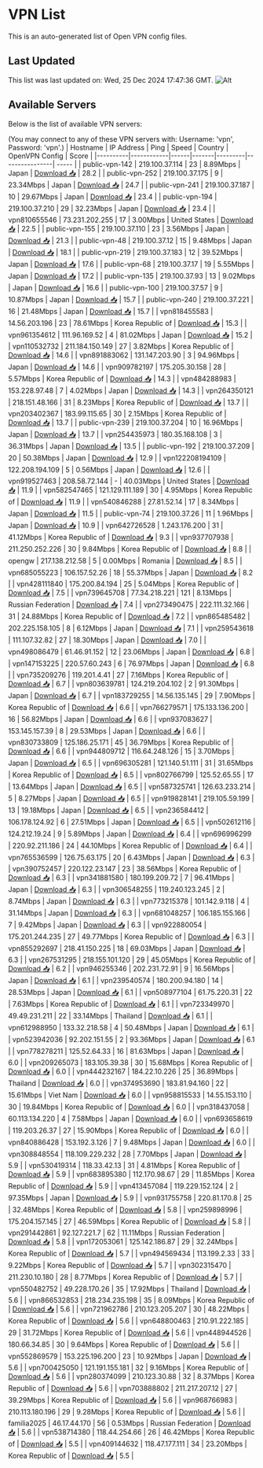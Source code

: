 # VPN List

This is an auto-generated list of Open VPN config files.

## Last Updated

This list was last updated on: Wed, 25 Dec 2024 17:47:36 GMT.
![Alt](https://repobeats.axiom.co/api/embed/186b98318ef1479477931607c1ad7d823f12451f.svg "Repobeats analytics image")

## Available Servers

Below is the list of available VPN servers:

(You may connect to any of these VPN servers with: Username: 'vpn', Password: 'vpn'.)
| Hostname | IP Address | Ping | Speed | Country | OpenVPN Config | Score |
|----------|------------|------|-------|---------|----------------| ----- |
| public-vpn-142 | 219.100.37.114 | 23 | 8.89Mbps | Japan | [Download 📥](./configs/server_0_JP.ovpn) | 28.2 |
| public-vpn-252 | 219.100.37.175 | 9 | 23.34Mbps | Japan | [Download 📥](./configs/server_1_JP.ovpn) | 24.7 |
| public-vpn-241 | 219.100.37.187 | 10 | 29.67Mbps | Japan | [Download 📥](./configs/server_2_JP.ovpn) | 23.4 |
| public-vpn-194 | 219.100.37.210 | 29 | 32.23Mbps | Japan | [Download 📥](./configs/server_3_JP.ovpn) | 23.4 |
| vpn810655546 | 73.231.202.255 | 17 | 3.00Mbps | United States | [Download 📥](./configs/server_4_US.ovpn) | 22.5 |
| public-vpn-155 | 219.100.37.110 | 23 | 3.56Mbps | Japan | [Download 📥](./configs/server_5_JP.ovpn) | 21.3 |
| public-vpn-48 | 219.100.37.12 | 15 | 9.48Mbps | Japan | [Download 📥](./configs/server_6_JP.ovpn) | 18.1 |
| public-vpn-219 | 219.100.37.183 | 12 | 39.52Mbps | Japan | [Download 📥](./configs/server_7_JP.ovpn) | 17.6 |
| public-vpn-68 | 219.100.37.17 | 19 | 5.55Mbps | Japan | [Download 📥](./configs/server_8_JP.ovpn) | 17.2 |
| public-vpn-135 | 219.100.37.93 | 13 | 9.02Mbps | Japan | [Download 📥](./configs/server_9_JP.ovpn) | 16.6 |
| public-vpn-100 | 219.100.37.57 | 9 | 10.87Mbps | Japan | [Download 📥](./configs/server_10_JP.ovpn) | 15.7 |
| public-vpn-240 | 219.100.37.221 | 16 | 21.48Mbps | Japan | [Download 📥](./configs/server_11_JP.ovpn) | 15.7 |
| vpn818455583 | 14.56.203.196 | 23 | 78.61Mbps | Korea Republic of | [Download 📥](./configs/server_12_KR.ovpn) | 15.3 |
| vpn961354612 | 111.96.169.52 | 4 | 81.02Mbps | Japan | [Download 📥](./configs/server_13_JP.ovpn) | 15.2 |
| vpn110532732 | 211.184.150.149 | 27 | 3.82Mbps | Korea Republic of | [Download 📥](./configs/server_14_KR.ovpn) | 14.6 |
| vpn891883062 | 131.147.203.90 | 3 | 94.96Mbps | Japan | [Download 📥](./configs/server_15_JP.ovpn) | 14.6 |
| vpn909782197 | 175.205.30.158 | 28 | 5.57Mbps | Korea Republic of | [Download 📥](./configs/server_16_KR.ovpn) | 14.3 |
| vpn484288983 | 153.228.97.48 | 7 | 4.02Mbps | Japan | [Download 📥](./configs/server_17_JP.ovpn) | 14.3 |
| vpn264350121 | 218.151.48.166 | 31 | 8.23Mbps | Korea Republic of | [Download 📥](./configs/server_18_KR.ovpn) | 13.7 |
| vpn203402367 | 183.99.115.65 | 30 | 2.15Mbps | Korea Republic of | [Download 📥](./configs/server_19_KR.ovpn) | 13.7 |
| public-vpn-239 | 219.100.37.204 | 10 | 16.96Mbps | Japan | [Download 📥](./configs/server_20_JP.ovpn) | 13.7 |
| vpn254435973 | 180.35.168.108 | 3 | 36.31Mbps | Japan | [Download 📥](./configs/server_21_JP.ovpn) | 13.5 |
| public-vpn-192 | 219.100.37.209 | 20 | 50.38Mbps | Japan | [Download 📥](./configs/server_22_JP.ovpn) | 12.9 |
| vpn122208194109 | 122.208.194.109 | 5 | 0.56Mbps | Japan | [Download 📥](./configs/server_23_JP.ovpn) | 12.6 |
| vpn919527463 | 208.58.72.144 | - | 40.03Mbps | United States | [Download 📥](./configs/server_24_US.ovpn) | 11.9 |
| vpn582547465 | 121.129.111.189 | 30 | 4.95Mbps | Korea Republic of | [Download 📥](./configs/server_25_KR.ovpn) | 11.9 |
| vpn540846288 | 27.81.52.14 | 17 | 8.34Mbps | Japan | [Download 📥](./configs/server_26_JP.ovpn) | 11.5 |
| public-vpn-74 | 219.100.37.26 | 11 | 1.96Mbps | Japan | [Download 📥](./configs/server_27_JP.ovpn) | 10.9 |
| vpn642726528 | 1.243.176.200 | 31 | 41.12Mbps | Korea Republic of | [Download 📥](./configs/server_28_KR.ovpn) | 9.3 |
| vpn937707938 | 211.250.252.226 | 30 | 9.84Mbps | Korea Republic of | [Download 📥](./configs/server_29_KR.ovpn) | 8.8 |
| opengw | 217.138.212.58 | 5 | 0.00Mbps | Romania | [Download 📥](./configs/server_30_RO.ovpn) | 8.5 |
| vpn685055223 | 106.157.52.26 | 18 | 55.37Mbps | Japan | [Download 📥](./configs/server_31_JP.ovpn) | 8.2 |
| vpn428111840 | 175.200.84.194 | 25 | 5.04Mbps | Korea Republic of | [Download 📥](./configs/server_32_KR.ovpn) | 7.5 |
| vpn739645708 | 77.34.218.221 | 121 | 8.13Mbps | Russian Federation | [Download 📥](./configs/server_33_RU.ovpn) | 7.4 |
| vpn273490475 | 222.111.32.166 | 31 | 24.88Mbps | Korea Republic of | [Download 📥](./configs/server_34_KR.ovpn) | 7.2 |
| vpn865485482 | 202.225.158.105 | 8 | 6.12Mbps | Japan | [Download 📥](./configs/server_35_JP.ovpn) | 7.1 |
| vpn259543618 | 111.107.32.82 | 27 | 18.30Mbps | Japan | [Download 📥](./configs/server_36_JP.ovpn) | 7.0 |
| vpn498086479 | 61.46.91.152 | 12 | 23.06Mbps | Japan | [Download 📥](./configs/server_37_JP.ovpn) | 6.8 |
| vpn147153225 | 220.57.60.243 | 6 | 76.97Mbps | Japan | [Download 📥](./configs/server_38_JP.ovpn) | 6.8 |
| vpn735209276 | 119.201.4.41 | 27 | 7.16Mbps | Korea Republic of | [Download 📥](./configs/server_39_KR.ovpn) | 6.7 |
| vpn803639781 | 124.219.204.102 | 2 | 91.30Mbps | Japan | [Download 📥](./configs/server_40_JP.ovpn) | 6.7 |
| vpn183729255 | 14.56.135.145 | 29 | 7.90Mbps | Korea Republic of | [Download 📥](./configs/server_41_KR.ovpn) | 6.6 |
| vpn766279571 | 175.133.136.200 | 16 | 56.82Mbps | Japan | [Download 📥](./configs/server_42_JP.ovpn) | 6.6 |
| vpn937083627 | 153.145.157.39 | 8 | 29.53Mbps | Japan | [Download 📥](./configs/server_43_JP.ovpn) | 6.6 |
| vpn830733809 | 125.186.25.171 | 45 | 36.79Mbps | Korea Republic of | [Download 📥](./configs/server_44_KR.ovpn) | 6.6 |
| vpn944809712 | 116.64.248.126 | 15 | 3.70Mbps | Japan | [Download 📥](./configs/server_45_JP.ovpn) | 6.5 |
| vpn696305281 | 121.140.51.111 | 31 | 31.65Mbps | Korea Republic of | [Download 📥](./configs/server_46_KR.ovpn) | 6.5 |
| vpn802766799 | 125.52.65.55 | 17 | 13.64Mbps | Japan | [Download 📥](./configs/server_47_JP.ovpn) | 6.5 |
| vpn587325741 | 126.63.233.214 | 5 | 8.27Mbps | Japan | [Download 📥](./configs/server_48_JP.ovpn) | 6.5 |
| vpn919828141 | 219.105.59.199 | 13 | 19.18Mbps | Japan | [Download 📥](./configs/server_49_JP.ovpn) | 6.5 |
| vpn236584412 | 106.178.124.92 | 6 | 27.51Mbps | Japan | [Download 📥](./configs/server_50_JP.ovpn) | 6.5 |
| vpn502612116 | 124.212.19.24 | 9 | 5.89Mbps | Japan | [Download 📥](./configs/server_51_JP.ovpn) | 6.4 |
| vpn696996299 | 220.92.211.186 | 24 | 44.10Mbps | Korea Republic of | [Download 📥](./configs/server_52_KR.ovpn) | 6.4 |
| vpn765536599 | 126.75.63.175 | 20 | 6.43Mbps | Japan | [Download 📥](./configs/server_53_JP.ovpn) | 6.3 |
| vpn390752457 | 220.122.23.147 | 23 | 38.56Mbps | Korea Republic of | [Download 📥](./configs/server_54_KR.ovpn) | 6.3 |
| vpn341881580 | 180.199.209.72 | 7 | 96.41Mbps | Japan | [Download 📥](./configs/server_55_JP.ovpn) | 6.3 |
| vpn306548255 | 119.240.123.245 | 2 | 8.74Mbps | Japan | [Download 📥](./configs/server_56_JP.ovpn) | 6.3 |
| vpn773215378 | 101.142.9.118 | 4 | 31.14Mbps | Japan | [Download 📥](./configs/server_57_JP.ovpn) | 6.3 |
| vpn681048257 | 106.185.155.166 | 7 | 9.42Mbps | Japan | [Download 📥](./configs/server_58_JP.ovpn) | 6.3 |
| vpn922880054 | 175.201.244.235 | 27 | 49.77Mbps | Korea Republic of | [Download 📥](./configs/server_59_KR.ovpn) | 6.3 |
| vpn855292697 | 218.41.150.225 | 18 | 69.03Mbps | Japan | [Download 📥](./configs/server_60_JP.ovpn) | 6.3 |
| vpn267531295 | 218.155.101.120 | 29 | 45.05Mbps | Korea Republic of | [Download 📥](./configs/server_61_KR.ovpn) | 6.2 |
| vpn946255346 | 202.231.72.91 | 9 | 16.56Mbps | Japan | [Download 📥](./configs/server_62_JP.ovpn) | 6.1 |
| vpn239540574 | 180.200.94.180 | 14 | 28.53Mbps | Japan | [Download 📥](./configs/server_63_JP.ovpn) | 6.1 |
| vpn508977104 | 61.75.220.31 | 22 | 7.63Mbps | Korea Republic of | [Download 📥](./configs/server_64_KR.ovpn) | 6.1 |
| vpn723349970 | 49.49.231.211 | 22 | 33.14Mbps | Thailand | [Download 📥](./configs/server_65_TH.ovpn) | 6.1 |
| vpn612988950 | 133.32.218.58 | 4 | 50.48Mbps | Japan | [Download 📥](./configs/server_66_JP.ovpn) | 6.1 |
| vpn523942036 | 92.202.151.55 | 2 | 93.36Mbps | Japan | [Download 📥](./configs/server_67_JP.ovpn) | 6.1 |
| vpn778278211 | 125.52.64.33 | 16 | 81.63Mbps | Japan | [Download 📥](./configs/server_68_JP.ovpn) | 6.0 |
| vpn209265073 | 183.105.39.38 | 30 | 15.68Mbps | Korea Republic of | [Download 📥](./configs/server_69_KR.ovpn) | 6.0 |
| vpn444232167 | 184.22.10.226 | 25 | 36.89Mbps | Thailand | [Download 📥](./configs/server_70_TH.ovpn) | 6.0 |
| vpn374953690 | 183.81.94.160 | 22 | 15.61Mbps | Viet Nam | [Download 📥](./configs/server_71_VN.ovpn) | 6.0 |
| vpn958815533 | 14.55.153.110 | 30 | 19.84Mbps | Korea Republic of | [Download 📥](./configs/server_72_KR.ovpn) | 6.0 |
| vpn318437058 | 60.113.134.220 | 4 | 7.58Mbps | Japan | [Download 📥](./configs/server_73_JP.ovpn) | 6.0 |
| vpn693658619 | 119.203.26.37 | 27 | 15.90Mbps | Korea Republic of | [Download 📥](./configs/server_74_KR.ovpn) | 6.0 |
| vpn840886428 | 153.192.3.126 | 7 | 9.48Mbps | Japan | [Download 📥](./configs/server_75_JP.ovpn) | 6.0 |
| vpn308848554 | 118.109.229.232 | 28 | 7.70Mbps | Japan | [Download 📥](./configs/server_76_JP.ovpn) | 5.9 |
| vpn530419314 | 118.33.42.13 | 31 | 4.81Mbps | Korea Republic of | [Download 📥](./configs/server_77_KR.ovpn) | 5.9 |
| vpn683895380 | 112.170.98.67 | 29 | 11.85Mbps | Korea Republic of | [Download 📥](./configs/server_78_KR.ovpn) | 5.9 |
| vpn413457084 | 119.229.152.124 | 2 | 97.35Mbps | Japan | [Download 📥](./configs/server_79_JP.ovpn) | 5.9 |
| vpn931755758 | 220.81.170.8 | 25 | 32.48Mbps | Korea Republic of | [Download 📥](./configs/server_80_KR.ovpn) | 5.8 |
| vpn259898996 | 175.204.157.145 | 27 | 46.59Mbps | Korea Republic of | [Download 📥](./configs/server_81_KR.ovpn) | 5.8 |
| vpn291442861 | 92.127.221.7 | 62 | 11.11Mbps | Russian Federation | [Download 📥](./configs/server_82_RU.ovpn) | 5.8 |
| vpn172053061 | 125.142.186.87 | 29 | 32.24Mbps | Korea Republic of | [Download 📥](./configs/server_83_KR.ovpn) | 5.7 |
| vpn494569434 | 113.199.2.33 | 33 | 9.22Mbps | Korea Republic of | [Download 📥](./configs/server_84_KR.ovpn) | 5.7 |
| vpn302315470 | 211.230.10.180 | 28 | 8.77Mbps | Korea Republic of | [Download 📥](./configs/server_85_KR.ovpn) | 5.7 |
| vpn550482752 | 49.228.170.26 | 35 | 17.92Mbps | Thailand | [Download 📥](./configs/server_86_TH.ovpn) | 5.6 |
| vpn866532853 | 218.234.235.198 | 35 | 8.09Mbps | Korea Republic of | [Download 📥](./configs/server_87_KR.ovpn) | 5.6 |
| vpn721962786 | 210.123.205.207 | 30 | 48.22Mbps | Korea Republic of | [Download 📥](./configs/server_88_KR.ovpn) | 5.6 |
| vpn648800463 | 210.91.222.185 | 29 | 31.72Mbps | Korea Republic of | [Download 📥](./configs/server_89_KR.ovpn) | 5.6 |
| vpn448944526 | 180.66.34.85 | 30 | 9.64Mbps | Korea Republic of | [Download 📥](./configs/server_90_KR.ovpn) | 5.6 |
| vpn552869579 | 153.225.196.200 | 23 | 10.92Mbps | Japan | [Download 📥](./configs/server_91_JP.ovpn) | 5.6 |
| vpn700425050 | 121.191.155.181 | 32 | 9.16Mbps | Korea Republic of | [Download 📥](./configs/server_92_KR.ovpn) | 5.6 |
| vpn280374099 | 210.123.30.88 | 32 | 8.37Mbps | Korea Republic of | [Download 📥](./configs/server_93_KR.ovpn) | 5.6 |
| vpn703888802 | 211.217.207.12 | 27 | 39.29Mbps | Korea Republic of | [Download 📥](./configs/server_94_KR.ovpn) | 5.6 |
| vpn968766983 | 210.113.180.196 | 29 | 9.28Mbps | Korea Republic of | [Download 📥](./configs/server_95_KR.ovpn) | 5.6 |
| familia2025 | 46.17.44.170 | 56 | 0.53Mbps | Russian Federation | [Download 📥](./configs/server_96_RU.ovpn) | 5.6 |
| vpn538714380 | 118.44.254.66 | 26 | 46.42Mbps | Korea Republic of | [Download 📥](./configs/server_97_KR.ovpn) | 5.5 |
| vpn409144632 | 118.47.177.111 | 34 | 23.20Mbps | Korea Republic of | [Download 📥](./configs/server_98_KR.ovpn) | 5.5 |
